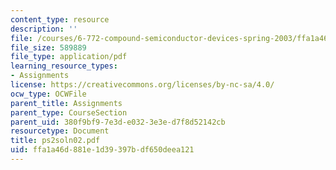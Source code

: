 ```yaml
---
content_type: resource
description: ''
file: /courses/6-772-compound-semiconductor-devices-spring-2003/ffa1a46d881e1d39397bdf650deea121_ps2soln02.pdf
file_size: 589889
file_type: application/pdf
learning_resource_types:
- Assignments
license: https://creativecommons.org/licenses/by-nc-sa/4.0/
ocw_type: OCWFile
parent_title: Assignments
parent_type: CourseSection
parent_uid: 380f9bf9-7e3d-e032-3e3e-d7f8d52142cb
resourcetype: Document
title: ps2soln02.pdf
uid: ffa1a46d-881e-1d39-397b-df650deea121
---
```

